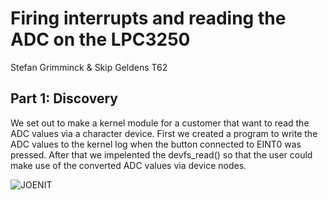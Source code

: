 # Firing interrupts and reading the ADC on the LPC3250
Stefan Grimminck & Skip Geldens
T62

## Part 1: Discovery 
We set out to make a kernel module for a customer that want to read the ADC values via a character device. First we created a program to write the ADC values to the kernel log when the button connected to EINT0 was pressed. After that we impelented the devfs_read() so that the user could make use of the converted ADC values via device nodes.

![JOENIT](/images/assignment_1_sheet.png)
